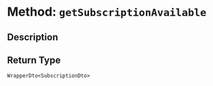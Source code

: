 # Method: `getSubscriptionAvailable`

## Description



## Return Type
`WrapperDto<SubscriptionDto>`

